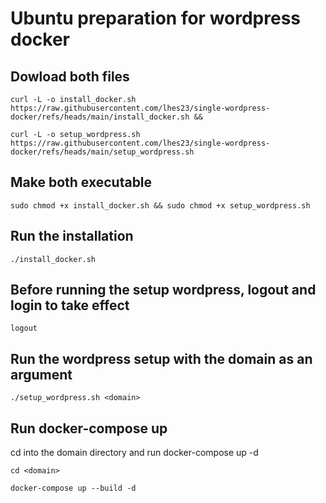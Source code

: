 # Ubuntu preparation for wordpress docker

## Dowload both files

```
curl -L -o install_docker.sh https://raw.githubusercontent.com/lhes23/single-wordpress-docker/refs/heads/main/install_docker.sh &&

curl -L -o setup_wordpress.sh https://raw.githubusercontent.com/lhes23/single-wordpress-docker/refs/heads/main/setup_wordpress.sh

```

## Make both executable

```
sudo chmod +x install_docker.sh && sudo chmod +x setup_wordpress.sh
```

## Run the installation

```
./install_docker.sh
```

## Before running the setup wordpress, logout and login to take effect


```
logout
```

## Run the wordpress setup with the domain as an argument

```
./setup_wordpress.sh <domain>
```

## Run docker-compose up
cd into the domain directory and run docker-compose up -d

```
cd <domain>

docker-compose up --build -d
```
